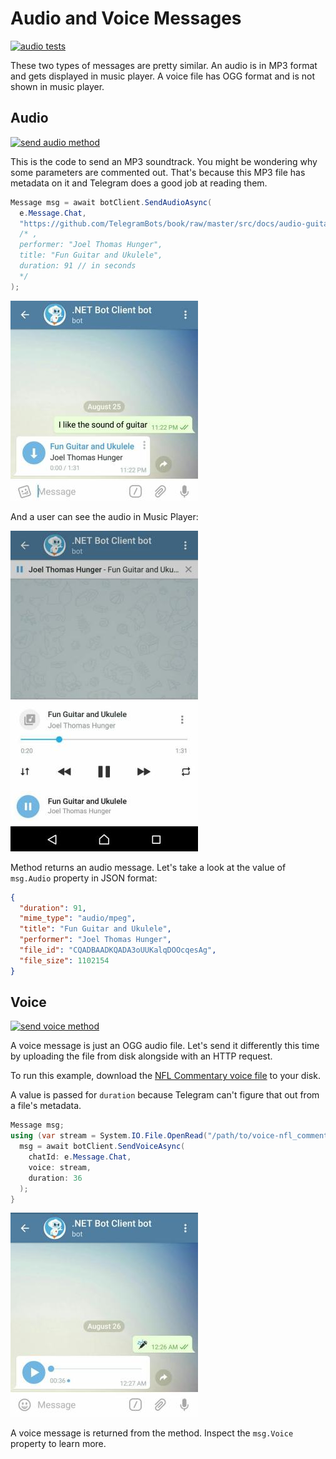 # Audio and Voice Messages

[![audio tests](https://img.shields.io/badge/Examples-Audio_Messages-green.svg?style=flat-square)](https://github.com/TelegramBots/Telegram.Bot/blob/master/test/Telegram.Bot.Tests.Integ/Sending%20Messages/AudioMessageTests.cs)

These two types of messages are pretty similar. An audio is in MP3 format and gets displayed in music player.
A voice file has OGG format and is not shown in music player.

## Audio

[![send audio method](https://img.shields.io/badge/Bot_API_method-send_audio-blue.svg?style=flat-square)](https://core.telegram.org/bots/api#sendaudio)

This is the code to send an MP3 soundtrack. You might be wondering why some parameters are commented out.
That's because this MP3 file has metadata on it and Telegram does a good job at reading them.

```c#
Message msg = await botClient.SendAudioAsync(
  e.Message.Chat,
  "https://github.com/TelegramBots/book/raw/master/src/docs/audio-guitar.mp3"
  /* ,
  performer: "Joel Thomas Hunger",
  title: "Fun Guitar and Ukulele",
  duration: 91 // in seconds
  */
);
```

![audio message](../docs/shot-audio_msg.jpg)

And a user can see the audio in Music Player:

![music player](../docs/shot-music_player.jpg)

Method returns an audio message. Let's take a look at the value of `msg.Audio` property in JSON format:

```json
{
  "duration": 91,
  "mime_type": "audio/mpeg",
  "title": "Fun Guitar and Ukulele",
  "performer": "Joel Thomas Hunger",
  "file_id": "CQADBAADKQADA3oUUKalqDOOcqesAg",
  "file_size": 1102154
}
```

## Voice

[![send voice method](https://img.shields.io/badge/Bot_API_method-send_voice-blue.svg?style=flat-square)](https://core.telegram.org/bots/api#sendvoice)

A voice message is just an OGG audio file.
Let's send it differently this time by uploading the file from disk alongside with an HTTP request.

To run this example, download the [NFL Commentary voice file] to your disk.

A value is passed for `duration` because Telegram can't figure that out from a file's metadata.

```c#
Message msg;
using (var stream = System.IO.File.OpenRead("/path/to/voice-nfl_commentary.ogg")) {
  msg = await botClient.SendVoiceAsync(
    chatId: e.Message.Chat,
    voice: stream,
    duration: 36
  );
}
```

![voice message](../docs/shot-voice_msg.jpg)

A voice message is returned from the method. Inspect the `msg.Voice` property to learn more.

[NFL Commentary voice file]: https://raw.githubusercontent.com/TelegramBots/book/master/src/docs/voice-nfl_commentary.ogg